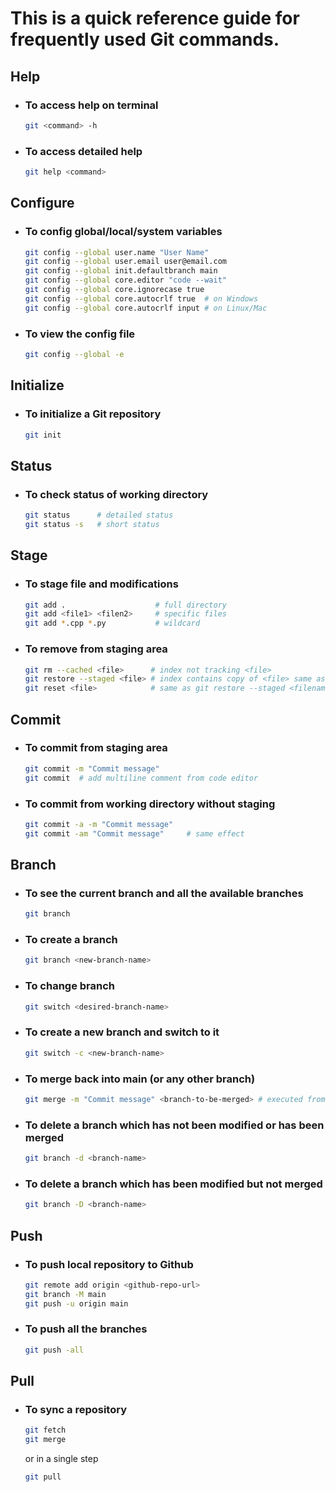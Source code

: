 # This is a quick reference guide for frequently used Git commands.

## Help
- ### To access help on terminal
    ```bash
    git <command> -h
    ```
- ### To access detailed help
    ```bash
    git help <command>
    ```

## Configure
- ### To config global/local/system variables
    ```bash
    git config --global user.name "User Name"
    git config --global user.email user@email.com
    git config --global init.defaultbranch main
    git config --global core.editor "code --wait"
    git config --global core.ignorecase true
    git config --global core.autocrlf true  # on Windows
    git config --global core.autocrlf input # on Linux/Mac
    ```
- ### To view the config file
    ```bash
    git config --global -e
    ```

## Initialize
- ### To initialize a Git repository
    ```bash
    git init
    ```

## Status
- ### To check status of working directory
    ```bash
    git status      # detailed status
    git status -s   # short status
    ```

## Stage
- ### To stage file and modifications
    ```bash
    git add .                    # full directory
    git add <file1> <filen2>     # specific files
    git add *.cpp *.py           # wildcard
    ```
- ### To remove from staging area
    ```bash
    git rm --cached <file>      # index not tracking <file> 
    git restore --staged <file> # index contains copy of <file> same as HEAD based on availability
    git reset <file>            # same as git restore --staged <filename>
    ```

## Commit
- ### To commit from staging area
    ```bash
    git commit -m "Commit message"
    git commit  # add multiline comment from code editor
    ```
- ### To commit from working directory without staging
    ```bash
    git commit -a -m "Commit message"
    git commit -am "Commit message"     # same effect
    ```

## Branch
- ### To see the current branch and all the available branches
    ```bash
    git branch
    ```
- ### To create a branch
    ```bash
    git branch <new-branch-name>
    ```
- ### To change branch
    ```bash
    git switch <desired-branch-name>
    ```
- ### To create a new branch and switch to it
    ```bash
    git switch -c <new-branch-name>
    ```
- ### To merge back into main (or any other branch)
    ```bash
    git merge -m "Commit message" <branch-to-be-merged> # executed from main preferably
    ```
- ### To delete a branch which has not been modified or has been merged 
    ```bash
    git branch -d <branch-name>
    ```
- ### To delete a branch which has been modified but not merged
    ```bash
    git branch -D <branch-name>
    ```

## Push
- ### To push local repository to Github
    ```bash
    git remote add origin <github-repo-url>
    git branch -M main
    git push -u origin main
    ```
- ### To push all the branches
    ```bash
    git push -all
    ```

## Pull
- ### To sync a repository
    ```bash
    git fetch
    git merge
    ```
    or in a single step
    ```bash
    git pull
    ```